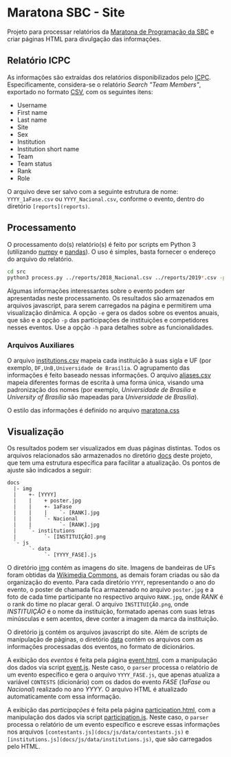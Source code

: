 # Maratona SBC - Site

Projeto para processar relatórios da [Maratona de Programação da SBC](http://maratona.sbc.org.br/) e criar páginas HTML para divulgação das informações.

## Relatório ICPC

As informações são extraídas dos relatórios disponibilizados pelo [ICPC](https://icpc.global/). Especificamente, considera-se o relatório _Search "Team Members"_, exportado no formato [CSV](https://pt.wikipedia.org/wiki/Comma-separated_values), com os seguintes itens:
* Username
* First name
* Last name
* Site
* Sex
* Institution
* Institution short name
* Team
* Team status
* Rank
* Role

O arquivo deve ser salvo com a seguinte estrutura de nome: `YYYY_1aFase.csv` ou `YYYY_Nacional.csv`, conforme  o evento, dentro do diretório `[reports](reports)`.


## Processamento

O processamento do(s) relatório(s) é feito por scripts em Python 3 (utilizando [numpy](https://numpy.org/) e [pandas](https://pandas.pydata.org/pandas-docs/stable/index.html)). O uso é simples, basta fornecer o endereço do arquivo do relatório.

```bash
cd src
python3 process.py ../reports/2018_Nacional.csv ../reports/2019*.csv -p -e -o -g
```

Algumas informações interessantes sobre o evento podem ser apresentadas neste processamento. Os resultados são armazenados em arquivos javascript, para serem carregados na página e permitirem uma visualização dinâmica. A opção `-e` gera os dados sobre os eventos anuais, que são e a opção `-p` das participações de instituições e competidores nesses eventos. Use a opção `-h` para detalhes sobre as funcionalidades.

### Arquivos Auxiliares

O arquivo [institutions.csv](src/institutions.csv) mapeia cada instituição à suas sigla e UF (por exemplo, `DF,UnB,Universidade de Brasília`. O agrupamento das informações é feito baseado nessas informações. O arquivo [aliases.csv](src/aliases.csv) mapeia diferentes formas de escrita à uma forma única, visando uma padronização dos nomes (por exemplo, _Universidade de Brasilia_ e _University of Brasília_ são mapeadas para _Universidade de Brasília_).

O estilo das informações é definido no arquivo [maratona.css](docs/maratona.css)

## Visualização

Os resultados podem ser visualizados em duas páginas distintas. Todos os arquivos relacionados são armazenados no diretório [docs](docs) deste projeto, que tem uma estrutura específica para facilitar a atualização. Os pontos de ajuste são indicados a seguir:

```
docs
  |- img
  |    +- [YYYY]
  |    |    + poster.jpg
  |    |    +- 1aFase
  |    |    |    `- [RANK].jpg
  |    |    `- Nacional
  |    |         `- [RANK].jpg
  |    `- institutions
  |         `- [INSTITUIÇÃO].png
  `- js
       `- data
            `- [YYYY_FASE].js
```

O diretório [img](docs/img) contém as imagens do site. Imagens de bandeiras de UFs foram obtidas da [Wikimedia Commons](https://commons.wikimedia.org/), as demais foram criadas ou são da organização do evento. Para cada diretório `YYYY`, representando o ano do evento, o poster de chamada fica armazenado no arquivo `poster.jpg` e a foto de cada time participante no respectivo arquivo `RANK.jpg`, onde _RANK_ é o rank do time no placar geral. O arquivo `INSTITUIÇÃO.png`, onde _INSTITUIÇÃO_ é o nome da instituição, formatado apenas com suas letras minúsculas e sem acentos, deve conter a imagem da marca da instituição.

O diretório [js](docs/js) contém os arquivos javascript do site. Além de scripts de manipulação de páginas, o diretório [data](docs/js/data) contém os arquivos com as informações processadas dos eventos, no formato de dicionários.

A exibição dos *eventos* é feita pela página [event.html](docs/eventos.html), com a manipulação dos dados via script [event.js](docs/js/eventos.js). Neste caso, o `parser` processa o relatório de um evento específico e gera o arquivo `YYYY_FASE.js`, que apenas atualiza a variável `CONTESTS` (dicionário) com os dados do evento _FASE_ (*1aFase* ou *Nacional*) realizado no ano _YYYY_. O arquivo HTML é atualizado automaticamente com essa informação.

A exibição das *participações* é feita pela página [participation.html](docs/participation.html), com a manipulação dos dados via script [participation.js](docs/js/participation.js). Neste caso, o `parser` processa o relatório de um evento específico e escreve essas informações nos arquivos `[contestants.js](docs/js/data/contestants.js)` e `[institutions.js](docs/js/data/institutions.js)`, que são carregados pelo HTML.